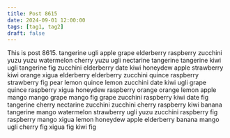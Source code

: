 ```yaml
---
title: Post 8615
date: 2024-09-01 12:00:00
tags: [tag1, tag2]
draft: false
---
```

This is post 8615.
tangerine
ugli
apple
grape
elderberry
raspberry
zucchini
yuzu
yuzu
watermelon
cherry
yuzu
ugli
nectarine
tangerine
tangerine
kiwi
ugli
tangerine
fig
zucchini
elderberry
date
kiwi
honeydew
apple
strawberry
kiwi
orange
xigua
elderberry
elderberry
zucchini
quince
raspberry
strawberry
fig
pear
lemon
quince
lemon
zucchini
date
kiwi
ugli
grape
quince
raspberry
xigua
honeydew
raspberry
orange
orange
lemon
apple
mango
mango
grape
mango
fig
grape
zucchini
raspberry
kiwi
date
fig
tangerine
cherry
nectarine
zucchini
zucchini
cherry
raspberry
kiwi
banana
tangerine
mango
watermelon
strawberry
ugli
yuzu
zucchini
raspberry
fig
raspberry
mango
xigua
lemon
honeydew
apple
elderberry
banana
mango
ugli
cherry
fig
xigua
fig
kiwi
fig
